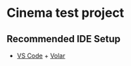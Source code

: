 # Cinema test project


## Recommended IDE Setup

- [VS Code](https://code.visualstudio.com/) + [Volar](https://marketplace.visualstudio.com/items?itemName=Vue.volar)
